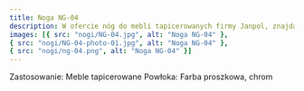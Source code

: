 ```yaml
---
title: Noga NG-04
description: W ofercie nóg do mebli tapicerowanych firmy Janpol, znajdą Państwo nogę NG-04, która jest prostym i minimalistycznym modelem. Pasuje do większości kanap i sof. Noga wykonana jest ze stali chromowanej lub malowanej proszkowo.
images: [{ src: "nogi/NG-04.jpg", alt: "Noga NG-04" },
{ src: "nogi/NG-04-photo-01.jpg", alt: "Noga NG-04" },
{ src: "nogi/ng-04.png", alt: "Noga NG-04" }]
---
```


Zastosowanie: Meble tapicerowane
Powłoka: Farba proszkowa, chrom
